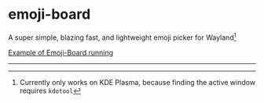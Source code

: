 # emoji-board

A super simple, blazing fast, and lightweight emoji picker for Wayland[^1]

[Example of Emoji-Board running](https://github.com/user-attachments/assets/bff59e56-1eff-4ccc-808d-86b49d452985)

---

[^1]: Currently only works on KDE Plasma, because finding the active window requires `kdotool`
